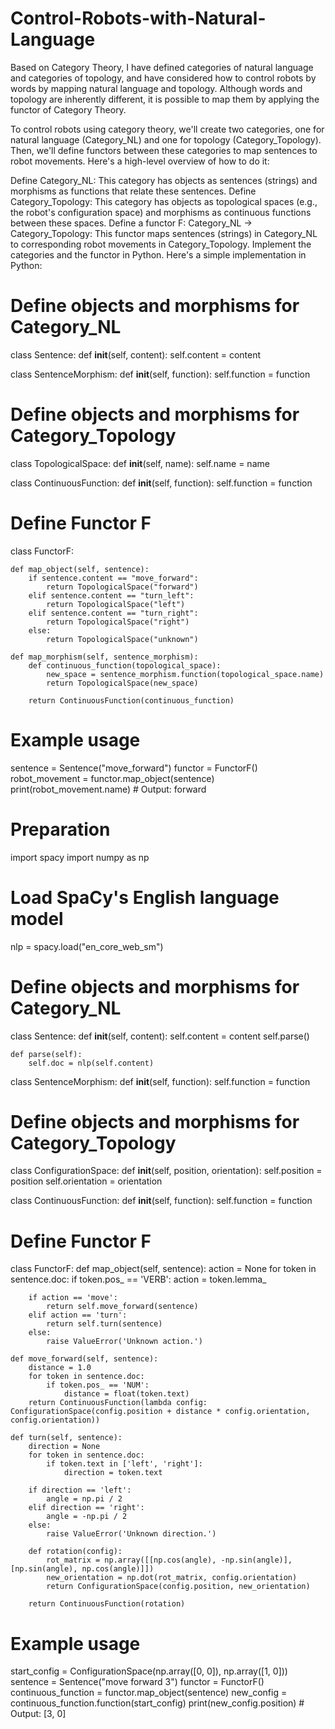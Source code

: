 # Control-Robots-with-Natural-Language

Based on Category Theory, I have defined categories of natural language and categories of topology, and have considered how to control robots by words by mapping natural language and topology. Although words and topology are inherently different, it is possible to map them by applying the functor of Category Theory.

To control robots using category theory, we'll create two categories, one for natural language (Category_NL) and one for topology (Category_Topology). Then, we'll define functors between these categories to map sentences to robot movements. Here's a high-level overview of how to do it:

Define Category_NL: This category has objects as sentences (strings) and morphisms as functions that relate these sentences.
Define Category_Topology: This category has objects as topological spaces (e.g., the robot's configuration space) and morphisms as continuous functions between these spaces.
Define a functor F: Category_NL -> Category_Topology: This functor maps sentences (strings) in Category_NL to corresponding robot movements in Category_Topology.
Implement the categories and the functor in Python.
Here's a simple implementation in Python:

# Define objects and morphisms for Category_NL
class Sentence:
    def __init__(self, content):
        self.content = content

class SentenceMorphism:
    def __init__(self, function):
        self.function = function

# Define objects and morphisms for Category_Topology
class TopologicalSpace:
    def __init__(self, name):
        self.name = name

class ContinuousFunction:
    def __init__(self, function):
        self.function = function

# Define Functor F

class FunctorF:

    def map_object(self, sentence):
        if sentence.content == "move_forward":
            return TopologicalSpace("forward")
        elif sentence.content == "turn_left":
            return TopologicalSpace("left")
        elif sentence.content == "turn_right":
            return TopologicalSpace("right")
        else:
            return TopologicalSpace("unknown")

    def map_morphism(self, sentence_morphism):
        def continuous_function(topological_space):
            new_space = sentence_morphism.function(topological_space.name)
            return TopologicalSpace(new_space)

        return ContinuousFunction(continuous_function)

# Example usage
sentence = Sentence("move_forward")
functor = FunctorF()
robot_movement = functor.map_object(sentence)
print(robot_movement.name)  # Output: forward

# Preparation 
import spacy
import numpy as np

# Load SpaCy's English language model
nlp = spacy.load("en_core_web_sm")

# Define objects and morphisms for Category_NL
class Sentence:
    def __init__(self, content):
        self.content = content
        self.parse()

    def parse(self):
        self.doc = nlp(self.content)

class SentenceMorphism:
    def __init__(self, function):
        self.function = function

# Define objects and morphisms for Category_Topology
class ConfigurationSpace:
    def __init__(self, position, orientation):
        self.position = position
        self.orientation = orientation

class ContinuousFunction:
    def __init__(self, function):
        self.function = function

# Define Functor F
class FunctorF:
    def map_object(self, sentence):
        action = None
        for token in sentence.doc:
            if token.pos_ == 'VERB':
                action = token.lemma_

        if action == 'move':
            return self.move_forward(sentence)
        elif action == 'turn':
            return self.turn(sentence)
        else:
            raise ValueError('Unknown action.')

    def move_forward(self, sentence):
        distance = 1.0
        for token in sentence.doc:
            if token.pos_ == 'NUM':
                distance = float(token.text)
        return ContinuousFunction(lambda config: ConfigurationSpace(config.position + distance * config.orientation, config.orientation))

    def turn(self, sentence):
        direction = None
        for token in sentence.doc:
            if token.text in ['left', 'right']:
                direction = token.text

        if direction == 'left':
            angle = np.pi / 2
        elif direction == 'right':
            angle = -np.pi / 2
        else:
            raise ValueError('Unknown direction.')

        def rotation(config):
            rot_matrix = np.array([[np.cos(angle), -np.sin(angle)], [np.sin(angle), np.cos(angle)]])
            new_orientation = np.dot(rot_matrix, config.orientation)
            return ConfigurationSpace(config.position, new_orientation)

        return ContinuousFunction(rotation)

# Example usage
start_config = ConfigurationSpace(np.array([0, 0]), np.array([1, 0]))
sentence = Sentence("move forward 3")
functor = FunctorF()
continuous_function = functor.map_object(sentence)
new_config = continuous_function.function(start_config)
print(new_config.position)  # Output: [3, 0]
